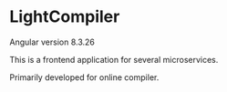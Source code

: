 # LightCompiler

Angular version 8.3.26

This is a frontend application for several microservices.

Primarily developed for online compiler. 